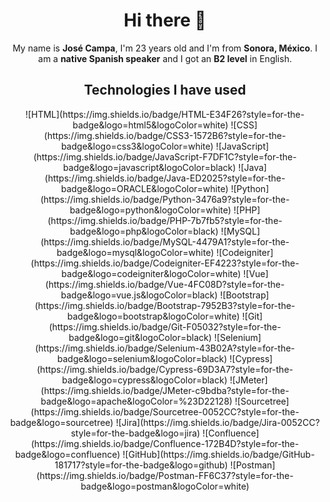 <div align="center">
  <h1>Hi there 👋</h1>
  
  
  My name is __José Campa__, I'm 23 years old and I'm from __Sonora, México__. 
  I am a __native Spanish speaker__ and I got an __B2 level__ in English.

  <h2>Technologies I have used</h2>
  ![HTML](https://img.shields.io/badge/HTML-E34F26?style=for-the-badge&logo=html5&logoColor=white)
  ![CSS](https://img.shields.io/badge/CSS3-1572B6?style=for-the-badge&logo=css3&logoColor=white)
  ![JavaScript](https://img.shields.io/badge/JavaScript-F7DF1C?style=for-the-badge&logo=javascript&logoColor=black)
  ![Java](https://img.shields.io/badge/Java-ED2025?style=for-the-badge&logo=ORACLE&logoColor=white)
  ![Python](https://img.shields.io/badge/Python-3476a9?style=for-the-badge&logo=python&logoColor=white)
  ![PHP](https://img.shields.io/badge/PHP-7b7fb5?style=for-the-badge&logo=php&logoColor=black)
  ![MySQL](https://img.shields.io/badge/MySQL-4479A1?style=for-the-badge&logo=mysql&logoColor=white)
  ![Codeigniter](https://img.shields.io/badge/Codeigniter-EF4223?style=for-the-badge&logo=codeigniter&logoColor=white)
  ![Vue](https://img.shields.io/badge/Vue-4FC08D?style=for-the-badge&logo=vue.js&logoColor=black)
  ![Bootstrap](https://img.shields.io/badge/Bootstrap-7952B3?style=for-the-badge&logo=bootstrap&logoColor=white)
  ![Git](https://img.shields.io/badge/Git-F05032?style=for-the-badge&logo=git&logoColor=black)
  ![Selenium](https://img.shields.io/badge/Selenium-43B02A?style=for-the-badge&logo=selenium&logoColor=black)
  ![Cypress](https://img.shields.io/badge/Cypress-69D3A7?style=for-the-badge&logo=cypress&logoColor=black)
  ![JMeter](https://img.shields.io/badge/JMeter-c9bdba?style=for-the-badge&logo=apache&logoColor=%23D22128)
  ![Sourcetree](https://img.shields.io/badge/Sourcetree-0052CC?style=for-the-badge&logo=sourcetree)
  ![Jira](https://img.shields.io/badge/Jira-0052CC?style=for-the-badge&logo=jira)
  ![Confluence](https://img.shields.io/badge/Confluence-172B4D?style=for-the-badge&logo=confluence)
  ![GitHub](https://img.shields.io/badge/GitHub-181717?style=for-the-badge&logo=github)
  ![Postman](https://img.shields.io/badge/Postman-FF6C37?style=for-the-badge&logo=postman&logoColor=white)







  



  
  
  



  






</div>
<!--
**josejc456/josejc456** is a ✨ _special_ ✨ repository because its `README.md` (this file) appears on your GitHub profile.

Here are some ideas to get you started:

- 🔭 I’m currently working on ...
- 🌱 I’m currently learning ...
- 👯 I’m looking to collaborate on ...
- 🤔 I’m looking for help with ...
- 💬 Ask me about ...
- 📫 How to reach me: ...
- 😄 Pronouns: ...
- ⚡ Fun fact: ...
-->
